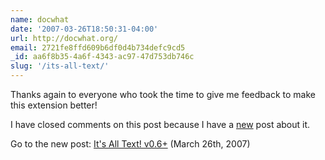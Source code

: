 ```yaml
---
name: docwhat
date: '2007-03-26T18:50:31-04:00'
url: http://docwhat.org/
email: 2721fe8ffd609b6df0d4b734defc9cd5
_id: aa6f8b35-4a6f-4343-ac97-47d753db746c
slug: '/its-all-text/'
---
```


Thanks again to everyone who took the time to give me feedback to make this
extension better!

I have closed comments on this post because I have a
<a href="http://docwhat.org/2007/03/its_all_text_v06/" rel="nofollow">new</a>
post about it.

Go to the new post:
<a href="http://docwhat.org/2007/03/its_all_text_v06/" rel="nofollow">It's All
Text! v0.6+</a> (March 26th, 2007)
